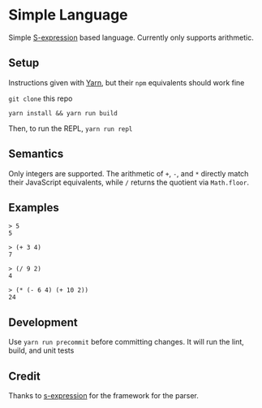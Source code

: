 # Simple Language
Simple [S-expression](https://en.wikipedia.org/wiki/S-expression) based language.
Currently only supports arithmetic.

## Setup
Instructions given with [Yarn](https://yarnpkg.com/), but their `npm` equivalents
should work fine

`git clone` this repo

`yarn install && yarn run build`

Then, to run the REPL, `yarn run repl`

## Semantics
Only integers are supported. The arithmetic of `+`, `-`, and `*` directly match
their JavaScript equivalents, while `/` returns the quotient via `Math.floor`.

## Examples
```
> 5
5

> (+ 3 4)
7

> (/ 9 2)
4

> (* (- 6 4) (+ 10 2))
24
```

## Development
Use `yarn run precommit` before committing changes. It will run the lint, build,
and unit tests

## Credit
Thanks to [s-expression](https://www.npmjs.com/package/s-expression) for the
framework for the parser.
